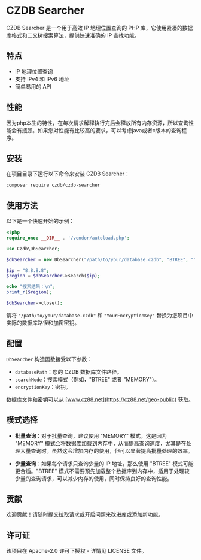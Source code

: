 # CZDB Searcher

CZDB Searcher 是一个用于高效 IP 地理位置查询的 PHP 库，它使用紧凑的数据库格式和二叉树搜索算法，提供快速准确的 IP 查找功能。

## 特点

- IP 地理位置查询
- 支持 IPv4 和 IPv6 地址
- 简单易用的 API

## 性能
因为php本生的特性，在每次请求解释执行完后会释放所有内存资源，所以查询性能会有瓶颈。如果您对性能有比较高的要求，可以考虑java或者c版本的查询程序。

## 安装

在项目目录下运行以下命令来安装 CZDB Searcher：

```bash
composer require czdb/czdb-searcher
```

## 使用方法

以下是一个快速开始的示例：

```php
<?php
require_once __DIR__ . '/vendor/autoload.php';

use Czdb\DbSearcher;

$dbSearcher = new DbSearcher("/path/to/your/database.czdb", "BTREE", "YourEncryptionKey");

$ip = "8.8.8.8";
$region = $dbSearcher->search($ip);

echo "搜索结果：\n";
print_r($region);

$dbSearcher->close();
```

请将 `"/path/to/your/database.czdb"` 和 `"YourEncryptionKey"` 替换为您项目中实际的数据库路径和加密密钥。

## 配置

`DbSearcher` 构造函数接受以下参数：

- `databasePath`：您的 CZDB 数据库文件路径。
- `searchMode`：搜索模式（例如，"BTREE" 或者 "MEMORY"）。
- `encryptionKey`：密钥。

数据库文件和密钥可以从 [www.cz88.net](https://cz88.net/geo-public) 获取。

## 模式选择

- **批量查询**：对于批量查询，建议使用 "MEMORY" 模式。这是因为 "MEMORY" 模式会将数据库加载到内存中，从而提高查询速度，尤其是在处理大量查询时。虽然这会增加内存的使用，但可以显著提高批量处理的效率。  

- **少量查询**：如果每个请求只查询少量的 IP 地址，那么使用 "BTREE" 模式可能更合适。"BTREE" 模式不需要预先加载整个数据库到内存中，适用于处理较少量的查询请求，可以减少内存的使用，同时保持良好的查询性能。

## 贡献

欢迎贡献！请随时提交拉取请求或开启问题来改进库或添加新功能。

## 许可证

该项目在 Apache-2.0 许可下授权 - 详情见 LICENSE 文件。